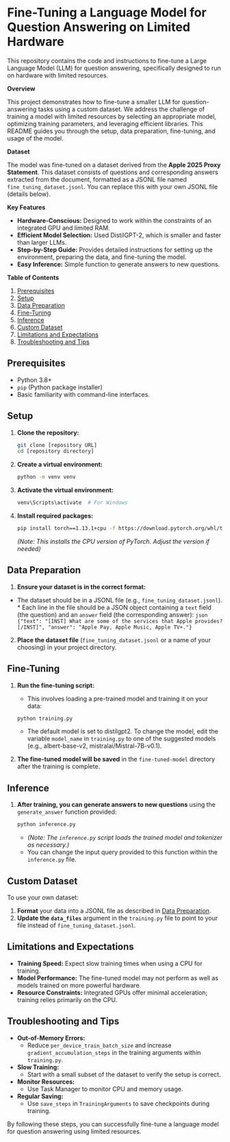 # Fine-Tuning a Language Model for Question Answering on Limited Hardware

This repository contains the code and instructions to fine-tune a Large Language Model (LLM) for question answering, specifically designed to run on hardware with limited resources.

**Overview**

This project demonstrates how to fine-tune a smaller LLM for question-answering tasks using a custom dataset. We address the challenge of training a model with limited resources by selecting an appropriate model, optimizing training parameters, and leveraging efficient libraries. This README guides you through the setup, data preparation, fine-tuning, and usage of the model.

**Dataset**

The model was fine-tuned on a dataset derived from the **Apple 2025 Proxy Statement**. This dataset consists of questions and corresponding answers extracted from the document, formatted as a JSONL file named `fine_tuning_dataset.jsonl`. You can replace this with your own JSONL file (details below).

**Key Features**

*   **Hardware-Conscious:** Designed to work within the constraints of an integrated GPU and limited RAM.
*   **Efficient Model Selection:** Used DistilGPT-2, which is smaller and faster than larger LLMs.
*   **Step-by-Step Guide:** Provides detailed instructions for setting up the environment, preparing the data, and fine-tuning the model.
*   **Easy Inference:** Simple function to generate answers to new questions.

**Table of Contents**

1.  [Prerequisites](#prerequisites)
2.  [Setup](#setup)
3.  [Data Preparation](#data-preparation)
4.  [Fine-Tuning](#fine-tuning)
5.  [Inference](#inference)
6.  [Custom Dataset](#custom-dataset)
7.  [Limitations and Expectations](#limitations-and-expectations)
8.  [Troubleshooting and Tips](#troubleshooting-and-tips)

## Prerequisites

*   Python 3.8+
*   `pip` (Python package installer)
*   Basic familiarity with command-line interfaces.

## Setup

1.  **Clone the repository:**

    ```bash
    git clone [repository URL]
    cd [repository directory]
    ```

2.  **Create a virtual environment:**

    ```bash
    python -m venv venv
    ```

3.  **Activate the virtual environment:**

    ```bash
    venv\Scripts\activate  # For Windows
    ```
    
4.  **Install required packages:**

    ```bash
    pip install torch==1.13.1+cpu -f https://download.pytorch.org/whl/torch_stable.html transformers datasets
    ```
    *(Note: This installs the CPU version of PyTorch. Adjust the version if needed)*

## Data Preparation

1.  **Ensure your dataset is in the correct format:**
   *   The dataset should be in a JSONL file (e.g., `fine_tuning_dataset.jsonl`).
    *  Each line in the file should be a JSON object containing a `text` field (the question) and an `answer` field (the corresponding answer):
    ```json
    {"text": "[INST] What are some of the services that Apple provides? [/INST]", "answer": "Apple Pay, Apple Music, Apple TV+."}
    ```

2.  **Place the dataset file** (`fine_tuning_dataset.jsonl` or a name of your choosing) in your project directory.

## Fine-Tuning

1.  **Run the fine-tuning script:**
     *   This involves loading a pre-trained model and training it on your data:

    ```bash
    python training.py
    ```
    
    *  The default model is set to distilgpt2. To change the model, edit the variable `model_name` in `training.py` to one of the suggested models (e.g., albert-base-v2, mistralai/Mistral-7B-v0.1).

2.  **The fine-tuned model will be saved** in the `fine-tuned-model` directory after the training is complete.

## Inference

1.  **After training, you can generate answers to new questions** using the `generate_answer` function provided:

     ```bash
    python inference.py
    ```
    *   *(Note: The `inference.py` script loads the trained model and tokenizer as necessary.)*
    *   You can change the input query provided to this function within the `inference.py` file.

## Custom Dataset

To use your own dataset:

1.  **Format** your data into a JSONL file as described in [Data Preparation](#data-preparation).
2.  **Update the `data_files`** argument in the `training.py` file to point to your file instead of `fine_tuning_dataset.jsonl`.

## Limitations and Expectations

*   **Training Speed:** Expect slow training times when using a CPU for training.
*   **Model Performance:** The fine-tuned model may not perform as well as models trained on more powerful hardware.
*   **Resource Constraints:** Integrated GPUs offer minimal acceleration; training relies primarily on the CPU.

## Troubleshooting and Tips

*   **Out-of-Memory Errors:**
    *   Reduce `per_device_train_batch_size` and increase `gradient_accumulation_steps` in the training arguments within `training.py`.
*   **Slow Training:**
    *   Start with a small subset of the dataset to verify the setup is correct.
*   **Monitor Resources:**
    *   Use Task Manager to monitor CPU and memory usage.
*   **Regular Saving:**
    *   Use `save_steps` in `TrainingArguments` to save checkpoints during training.

By following these steps, you can successfully fine-tune a language model for question answering using limited resources.

